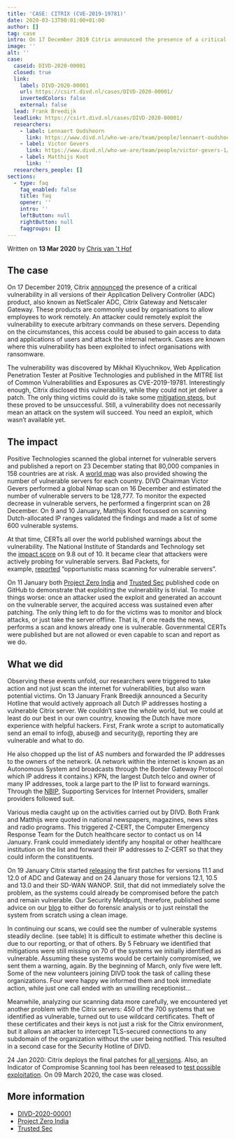 ```yaml
---
title: 'CASE: CITRIX (CVE-2019-19781)'
date: 2020-03-13T00:01:00+01:00
author: []
tag: case
intro: On 17 December 2019 Citrix announced the presence of a critical vulnerability in all versions of their Application Delivery Controller (ADC) product, also known as NetScaler ADC, Citrix Gateway and Netscaler Gateway. Observing these events unfold, our researchers were triggered to take action and not just scan the internet for vulnerabilities, but also warn potential victims. Various media caught up on the activities carried out by DIVD. Both Frank and Matthijs were quoted in national newspapers, magazines, news sites and radio programs.
image: ''
alt: ''
case:
  caseid: DIVD-2020-00001
  closed: true
  link:
    label: DIVD-2020-00001
    url: https://csirt.divd.nl/cases/DIVD-2020-00001/
    invertedColors: false
    external: false
  lead: Frank Breedijk
  leadlink: https://csirt.divd.nl/cases/DIVD-2020-00001/
  researchers:
    - label: Lennaert Oudshoorn
      link: https://www.divd.nl/who-we-are/team/people/lennaert-oudshoorn/
    - label: Victor Gevers
      link: https://www.divd.nl/who-we-are/team/people/victor-gevers-1/
    - label: Matthijs Koot
      link: ''
  researchers_people: []
sections:
  - type: faq
    faq_enabled: false
    title: faq
    opener: ''
    intro: ''
    leftButton: null
    rightButton: null
    faqgroups: []
---
```

Written on **13 Mar 2020** by [Chris van 't Hof](https://www.divd.nl/who-we-are/team/people/chris-van-t-hof/)

## The case

On 17 December 2019, Citrix [announced](https://support.citrix.com/article/CTX267027) the presence of a critical vulnerability in all versions of their Application Delivery Controller (ADC) product, also known as NetScaler ADC, Citrix Gateway and Netscaler Gateway. These products are commonly used by organisations to allow employees to work remotely. An attacker could remotely exploit the vulnerability to execute arbitrary commands on these servers. Depending on the circumstances, this access could be abused to gain access to data and applications of users and attack the internal network. Cases are known where this vulnerability has been exploited to infect organisations with ransomware.

The vulnerability was discovered by Mikhail Klyuchnikov, Web Application Penetration Tester at Positive Technologies and published in the MITRE list of Common Vulnerabilities and Exposures as CVE-2019-19781. Interestingly enough, Citrix disclosed this vulnerability, while they could not jet deliver a patch. The only thing victims could do is take some [mitigation steps](https://support.citrix.com/article/CTX267679), but these proved to be unsuccessful. Still, a vulnerability does not necessarily mean an attack on the system will succeed. You need an exploit, which wasn’t available yet.

## The impact

Positive Technologies scanned the global internet for vulnerable servers and published a report on 23 December stating that 80,000 companies in 158 countries are at risk. A [world map](https://www.ptsecurity.com/ww-en/about/news/citrix-vulnerability-allows-criminals-to-hack-networks-of-80000-companies/) was also provided showing the number of vulnerable servers for each country. DIVD Chairman Victor Gevers performed a global Nmap scan on 16 December and estimated the number of vulnerable servers to be 128,777. To monitor the expected decrease in vulnerable servers, he performed a fingerprint scan on 28 December. On 9 and 10 January, Matthijs Koot focussed on scanning Dutch-allocated IP ranges validated the findings and made a list of some 600 vulnerable systems.

At that time, CERTs all over the world published warnings about the vulnerability. The National Institute of Standards and Technology set the [impact score](https://nvd.nist.gov/vuln/detail/CVE-2019-19781) on 9.8 out of 10. It became clear that attackers were actively probing for vulnerable servers. Bad Packets, for example, [reported](https://badpackets.net/over-25000-citrix-netscaler-endpoints-vulnerable-to-cve-2019-19781/) “opportunistic mass scanning for vulnerable servers”.

On 11 January both [Project Zero India](https://github.com/projectzeroindia/CVE-2019-19781) and [Trusted Sec](https://github.com/trustedsec/cve-2019-19781) published code on GitHub to demonstrate that exploiting the vulnerability is trivial. To make things worse: once an attacker used the exploit and generated an account on the vulnerable server, the acquired access was sustained even after patching. The only thing left to do for the victims was to monitor and block attacks, or just take the server offline. That is, if one reads the news, performs a scan and knows already one is vulnerable. Governmental CERTs were published but are not allowed or even capable to scan and report as we do.

## What we did

Observing these events unfold, our researchers were triggered to take action and not just scan the internet for vulnerabilities, but also warn potential victims. On 13 January Frank Breedijk announced a Security Hotline that would actively approach all Dutch IP addresses hosting a vulnerable Citrix server. We couldn’t save the whole world, but we could at least do our best in our own country, knowing the Dutch have more experience with helpful hackers. First, Frank wrote a script to automatically send an email to info@, abuse@ and security@, reporting they are vulnerable and what to do.

He also chopped up the list of AS numbers and forwarded the IP addresses to the owners of the network. (A network within the internet is known as an Autonomous System and broadcasts through the Border Gateway Protocol which IP address it contains.) KPN, the largest Dutch telco and owner of many IP addresses, took a large part to the IP list to forward warnings. Through the [NBIP](https://www.nbip.nl/en/), Supporting Services for Internet Providers, smaller providers followed suit.

Various media caught up on the activities carried out by DIVD. Both Frank and Matthijs were quoted in national newspapers, magazines, news sites and radio programs. This triggered Z-CERT, the Computer Emergency Response Team for the Dutch healthcare sector to contact us on 14 January. Frank could immediately identify any hospital or other healthcare institution on the list and forward their IP addresses to Z-CERT so that they could inform the constituents.

On 19 January Citrix started [releasing](https://www.citrix.com/blogs/2020/01/19/vulnerability-update-first-permanent-fixes-available-timeline-accelerated/) the first patches for versions 11.1 and 12.0 of ADC and Gateway and on 24 January those for versions 12.1, 10.5 and 13.0 and their SD-WAN WANOP. Still, that did not immediately solve the problem, as the systems could already be compromised before the patch and remain vulnerable. Our Security Meldpunt, therefore, published some advice on our [blog](https://csirt.divd.nl/2020/01/15/How-to-check-your-Citrix-gateway/) to either do forensic analysis or to just reinstall the system from scratch using a clean image.

In continuing our scans, we could see the number of vulnerable systems steadily decline. (see table) It is difficult to estimate whether this decline is due to our reporting, or that of others. By 5 February we identified that mitigations were still missing on 70 of the systems we initially identified as vulnerable. Assuming these systems would be certainly compromised, we sent them a warning, again. By the beginning of March, only five were left. Some of the new volunteers joining DIVD took the task of calling these organizations. Four were happy we informed them and took immediate action, while just one call ended with an unwilling receptionist…

Meanwhile, analyzing our scanning data more carefully, we encountered yet another problem with the Citrix servers: 450 of the 700 systems that we identified as vulnerable, turned out to use wildcard certificates. Theft of these certificates and their keys is not just a risk for the Citrix environment, but it allows an attacker to intercept TLS-secured connections to any subdomain of the organization without the user being notified. This resulted in a second case for the Security Hotline of DIVD.

24 Jan 2020: Citrix deploys the final patches for [all versions](https://www.citrix.com/blogs/2020/01/24/citrix-releases-final-fixes-for-cve-2019-19781/). Also, an Indicator of Compromise Scanning tool has been released to [test possible exploitation](https://www.citrix.com/blogs/2020/01/22/citrix-and-fireeye-mandiant-share-forensic-tool-for-cve-2019-19781/). On 09 March 2020, the case was closed.

## More information

- [DIVD-2020-00001](https://csirt.divd.nl/cases/DIVD-2020-00001/)
- [Project Zero India](https://github.com/projectzeroindia/CVE-2019-19781)
- [Trusted Sec](https://github.com/trustedsec/cve-2019-19781)
